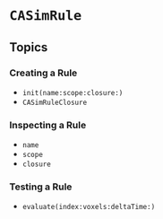 # ``CASimRule``

## Topics

### Creating a Rule

- ``init(name:scope:closure:)``
- ``CASimRuleClosure``

### Inspecting a Rule

- ``name``
- ``scope``
- ``closure``

### Testing a Rule

- ``evaluate(index:voxels:deltaTime:)``
